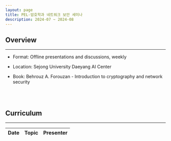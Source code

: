 ```yaml
---
layout: page
title: PEL-암호학과 네트워크 보안 세미나
description: 2024-07 ~ 2024-08
---
```


## Overview
---

- Format: Offline presentations and discussions, weekly

- Location: Sejong University Daeyang AI Center

- Book: Behrouz A. Forouzan - Introduction to cryptography and network security



<br><br>

## Curriculum
---
<table id="table" data-toggle="table" data-url="{{ '/assets/json/PEL_Seminar_1.json' | relative_url }}">
  <thead>
    <tr>
      <th data-field="date" data-align="center">Date</th>
      <th data-field="topic" data-align="center">Topic</th>
      <th data-field="presenter" data-align="center">Presenter</th>
    </tr>
  </thead>
</table>
